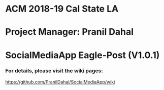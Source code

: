 # ACM 2018-19 Cal State LA

# Project Manager: Pranil Dahal
# SocialMediaApp Eagle-Post (V1.0.1)

### For details, please visit the wiki pages:

https://github.com/PranilDahal/SocialMediaApp/wiki
